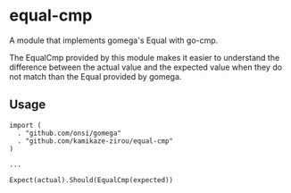 # equal-cmp

A module that implements gomega's Equal with go-cmp.

The EqualCmp provided by this module makes it easier to understand the difference between the actual value and the expected value when they do not match than the Equal provided by gomega.

## Usage

```
import (
  . "github.com/onsi/gomega"
  . "github.com/kamikaze-zirou/equal-cmp"
)

...

Expect(actual).Should(EqualCmp(expected))
```
